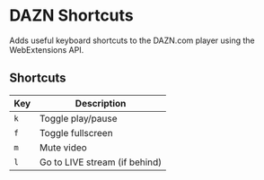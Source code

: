 # DAZN Shortcuts 

Adds useful keyboard shortcuts to the DAZN.com player using the WebExtensions API.

## Shortcuts
| Key | Description |
|---|---|
| `k` | Toggle play/pause |
| `f` | Toggle fullscreen |
| `m` | Mute video |
| `l` | Go to LIVE stream (if behind) |
